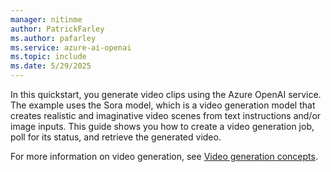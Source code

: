 ```yaml
---
manager: nitinme
author: PatrickFarley
ms.author: pafarley
ms.service: azure-ai-openai
ms.topic: include
ms.date: 5/29/2025
---
```


In this quickstart, you generate video clips using the Azure OpenAI service. The example uses the Sora model, which is a video generation model that creates realistic and imaginative video scenes from text instructions and/or image inputs. This guide shows you how to create a video generation job, poll for its status, and retrieve the generated video.

For more information on video generation, see [Video generation concepts](../concepts/video-generation.md).
